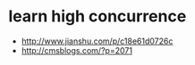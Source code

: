# learn high concurrence

* <http://www.jianshu.com/p/c18e61d0726c>
* <http://cmsblogs.com/?p=2071>
